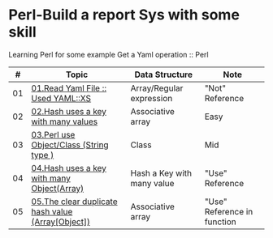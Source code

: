 # Perl-Build a report Sys with some skill
Learning Perl for some example
Get a Yaml operation :: Perl 

|   #  |   Topic   |     Data Structure      |    Note        |
|-----|-----------|----------|------------|
| 01 |    [01.Read Yaml File :: Used YAML::XS](https://github.com/Xenorock/Learning-Perl/issues/1#issue-968881181)  | Array/Regular expression | "Not" Reference| 
| 02 |    [02.Hash uses a key with many values ](https://github.com/Xenorock/Learning-Perl/issues/2#issue-968907600)  |Associative array|Easy| 
| 03 |    [03.Perl use Object/Class (String type ) ](https://github.com/Xenorock/Learning-Perl/issues/3#issue-977089919)  |Class |Mid| 
| 04 |    [04.Hash uses a key with many Object(Array) ](https://github.com/Xenorock/Learning-Perl/issues/4#issue-977122445)  |Hash a Key with many value|"Use" Reference| 
| 05 |    [05.The clear duplicate hash value (Array[Object]) ]()  |Associative array|"Use" Reference in function | 
